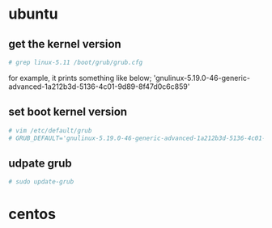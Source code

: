 # ubuntu

## get the kernel version
```sh
# grep linux-5.11 /boot/grub/grub.cfg
```
for example, it prints something like below;
'gnulinux-5.19.0-46-generic-advanced-1a212b3d-5136-4c01-9d89-8f47d0c6c859'

## set boot kernel version
```sh
# vim /etc/default/grub
# GRUB_DEFAULT='gnulinux-5.19.0-46-generic-advanced-1a212b3d-5136-4c01-9d89-8f47d0c6c859'
```
## udpate grub
```sh
# sudo update-grub
```

# centos
